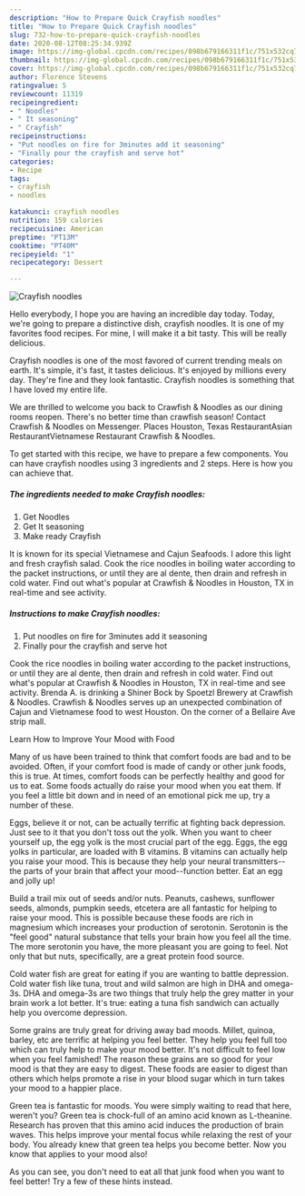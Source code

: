 ```yaml
---
description: "How to Prepare Quick Crayfish noodles"
title: "How to Prepare Quick Crayfish noodles"
slug: 732-how-to-prepare-quick-crayfish-noodles
date: 2020-08-12T08:25:34.939Z
image: https://img-global.cpcdn.com/recipes/098b679166311f1c/751x532cq70/crayfish-noodles-recipe-main-photo.jpg
thumbnail: https://img-global.cpcdn.com/recipes/098b679166311f1c/751x532cq70/crayfish-noodles-recipe-main-photo.jpg
cover: https://img-global.cpcdn.com/recipes/098b679166311f1c/751x532cq70/crayfish-noodles-recipe-main-photo.jpg
author: Florence Stevens
ratingvalue: 5
reviewcount: 11319
recipeingredient:
- " Noodles"
- " It seasoning"
- " Crayfish"
recipeinstructions:
- "Put noodles on fire for 3minutes add it seasoning"
- "Finally pour the crayfish and serve hot"
categories:
- Recipe
tags:
- crayfish
- noodles

katakunci: crayfish noodles 
nutrition: 159 calories
recipecuisine: American
preptime: "PT13M"
cooktime: "PT40M"
recipeyield: "1"
recipecategory: Dessert

---
```



![Crayfish noodles](https://img-global.cpcdn.com/recipes/098b679166311f1c/751x532cq70/crayfish-noodles-recipe-main-photo.jpg)

Hello everybody, I hope you are having an incredible day today. Today, we're going to prepare a distinctive dish, crayfish noodles. It is one of my favorites food recipes. For mine, I will make it a bit tasty. This will be really delicious.

Crayfish noodles is one of the most favored of current trending meals on earth. It's simple, it's fast, it tastes delicious. It's enjoyed by millions every day. They're fine and they look fantastic. Crayfish noodles is something that I have loved my entire life.

We are thrilled to welcome you back to Crawfish &amp; Noodles as our dining rooms reopen. There&#39;s no better time than crawfish season! Contact Crawfish &amp; Noodles on Messenger. Places Houston, Texas RestaurantAsian RestaurantVietnamese Restaurant Crawfish &amp; Noodles.


To get started with this recipe, we have to prepare a few components. You can have crayfish noodles using 3 ingredients and 2 steps. Here is how you can achieve that.

<!--inarticleads1-->

##### The ingredients needed to make Crayfish noodles:

1. Get  Noodles
1. Get  It seasoning
1. Make ready  Crayfish


It is known for its special Vietnamese and Cajun Seafoods. I adore this light and fresh crayfish salad. Cook the rice noodles in boiling water according to the packet instructions, or until they are al dente, then drain and refresh in cold water. Find out what&#39;s popular at Crawfish &amp; Noodles in Houston, TX in real-time and see activity. 

<!--inarticleads2-->

##### Instructions to make Crayfish noodles:

1. Put noodles on fire for 3minutes add it seasoning
1. Finally pour the crayfish and serve hot


Cook the rice noodles in boiling water according to the packet instructions, or until they are al dente, then drain and refresh in cold water. Find out what&#39;s popular at Crawfish &amp; Noodles in Houston, TX in real-time and see activity. Brenda A. is drinking a Shiner Bock by Spoetzl Brewery at Crawfish &amp; Noodles. Crawfish &amp; Noodles serves up an unexpected combination of Cajun and Vietnamese food to west Houston. On the corner of a Bellaire Ave strip mall. 

Learn How to Improve Your Mood with Food


Many of us have been trained to think that comfort foods are bad and to be avoided. Often, if your comfort food is made of candy or other junk foods, this is true. At times, comfort foods can be perfectly healthy and good for us to eat. Some foods actually do raise your mood when you eat them. If you feel a little bit down and in need of an emotional pick me up, try a number of these.

Eggs, believe it or not, can be actually terrific at fighting back depression. Just see to it that you don't toss out the yolk. When you want to cheer yourself up, the egg yolk is the most crucial part of the egg. Eggs, the egg yolks in particular, are loaded with B vitamins. B vitamins can actually help you raise your mood. This is because they help your neural transmitters--the parts of your brain that affect your mood--function better. Eat an egg and jolly up!

Build a trail mix out of seeds and/or nuts. Peanuts, cashews, sunflower seeds, almonds, pumpkin seeds, etcetera are all fantastic for helping to raise your mood. This is possible because these foods are rich in magnesium which increases your production of serotonin. Serotonin is the "feel good" natural substance that tells your brain how you feel all the time. The more serotonin you have, the more pleasant you are going to feel. Not only that but nuts, specifically, are a great protein food source.

Cold water fish are great for eating if you are wanting to battle depression. Cold water fish like tuna, trout and wild salmon are high in DHA and omega-3s. DHA and omega-3s are two things that truly help the grey matter in your brain work a lot better. It's true: eating a tuna fish sandwich can actually help you overcome depression. 

Some grains are truly great for driving away bad moods. Millet, quinoa, barley, etc are terrific at helping you feel better. They help you feel full too which can truly help to make your mood better. It's not difficult to feel low when you feel famished! The reason these grains are so good for your mood is that they are easy to digest. These foods are easier to digest than others which helps promote a rise in your blood sugar which in turn takes your mood to a happier place.

Green tea is fantastic for moods. You were simply waiting to read that here, weren't you? Green tea is chock-full of an amino acid known as L-theanine. Research has proven that this amino acid induces the production of brain waves. This helps improve your mental focus while relaxing the rest of your body. You already knew that green tea helps you become better. Now you know that applies to your mood also!

As you can see, you don't need to eat all that junk food when you want to feel better! Try  a few  of  these  hints  instead.

